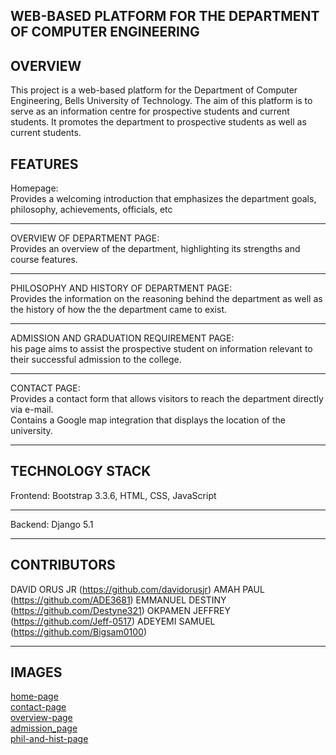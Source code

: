 WEB-BASED PLATFORM FOR THE DEPARTMENT OF COMPUTER ENGINEERING
---------------------------------------------------------------
OVERVIEW
--------
This project is a web-based platform for the Department of Computer Engineering, Bells University of Technology. The aim of this platform is to serve as an information centre for prospective students and current students. It promotes the department to prospective students as well as current students.

FEATURES
--------
Homepage:  
Provides a welcoming introduction that emphasizes the department goals, philosophy, achievements, officials, etc
________________________________________________________________________________________________________________
OVERVIEW OF DEPARTMENT PAGE:  
Provides an overview of the department, highlighting its strengths and course features.
_______________________________________________________________________________________
PHILOSOPHY AND HISTORY OF DEPARTMENT PAGE:  
Provides the information on the reasoning behind the department as well as the history of how the the department came to exist.
________________________________________________________________________________________________________________________________
ADMISSION AND GRADUATION REQUIREMENT PAGE:  
his page aims to assist the prospective student on information relevant to their successful admission to the college.
________________________________________________________________________________________________________________________________
CONTACT PAGE:  
Provides a contact form that allows visitors to reach the department directly via e-mail.  
Contains a Google map integration that displays the location of the university.
________________________________________________________________________________________________________________________________

TECHNOLOGY STACK
----------------
Frontend: 
Bootstrap 3.3.6, HTML, CSS, JavaScript
______________________________________
Backend:
Django 5.1
______________________________________

CONTRIBUTORS
------------
DAVID ORUS JR (https://github.com/davidorusjr)
AMAH PAUL (https://github.com/ADE3681)
EMMANUEL DESTINY (https://github.com/Destyne321)
OKPAMEN JEFFREY (https://github.com/Jeff-0517)
ADEYEMI SAMUEL (https://github.com/Bigsam0100)  
______________________________________________

IMAGES
------
[home-page](https://github.com/user-attachments/assets/21a4dcc8-914e-45b7-b694-600333869557)  
[contact-page](https://github.com/user-attachments/assets/4e66d99c-7f8a-4717-aa3e-074f10682453)  
[overview-page](https://github.com/user-attachments/assets/efa63d39-4fc4-4799-978f-fdf3185f61ad)  
[admission_page](https://github.com/user-attachments/assets/0adef1da-db65-4850-8a87-8c486f794efa)  
[phil-and-hist-page](https://github.com/user-attachments/assets/40921cd5-1ef1-472c-8af5-48f110221959)



